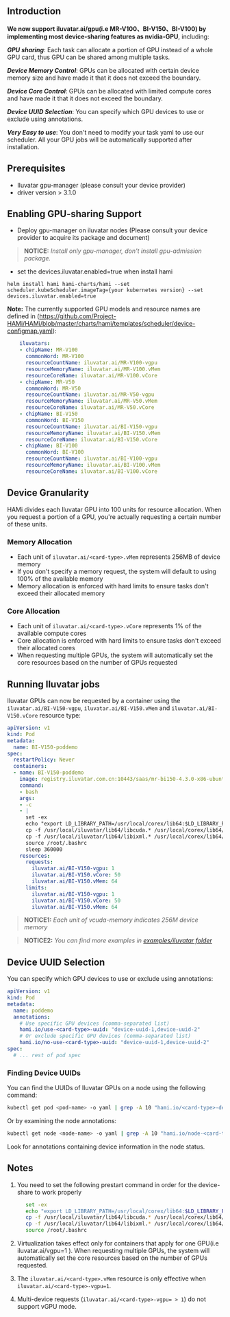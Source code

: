 ## Introduction

**We now support iluvatar.ai/gpu(i.e MR-V100、BI-V150、BI-V100) by implementing most device-sharing features as nvidia-GPU**, including:

***GPU sharing***: Each task can allocate a portion of GPU instead of a whole GPU card, thus GPU can be shared among multiple tasks.

***Device Memory Control***: GPUs can be allocated with certain device memory size and have made it that it does not exceed the boundary.

***Device Core Control***: GPUs can be allocated with limited compute cores and have made it that it does not exceed the boundary.

***Device UUID Selection***: You can specify which GPU devices to use or exclude using annotations.

***Very Easy to use***: You don't need to modify your task yaml to use our scheduler. All your GPU jobs will be automatically supported after installation.

## Prerequisites

* Iluvatar gpu-manager (please consult your device provider)
* driver version > 3.1.0

## Enabling GPU-sharing Support

* Deploy gpu-manager on iluvatar nodes (Please consult your device provider to acquire its package and document)

> **NOTICE:** *Install only gpu-manager, don't install gpu-admission package.*

* set the devices.iluvatar.enabled=true when install hami
```
helm install hami hami-charts/hami --set scheduler.kubeScheduler.imageTag={your kubernetes version} --set devices.iluvatar.enabled=true
```

**Note:** The currently supported GPU models and resource names are defined in (https://github.com/Project-HAMi/HAMi/blob/master/charts/hami/templates/scheduler/device-configmap.yaml):
```yaml
    iluvatars:
    - chipName: MR-V100
      commonWord: MR-V100
      resourceCountName: iluvatar.ai/MR-V100-vgpu
      resourceMemoryName: iluvatar.ai/MR-V100.vMem
      resourceCoreName: iluvatar.ai/MR-V100.vCore
    - chipName: MR-V50
      commonWord: MR-V50
      resourceCountName: iluvatar.ai/MR-V50-vgpu
      resourceMemoryName: iluvatar.ai/MR-V50.vMem
      resourceCoreName: iluvatar.ai/MR-V50.vCore
    - chipName: BI-V150
      commonWord: BI-V150
      resourceCountName: iluvatar.ai/BI-V150-vgpu
      resourceMemoryName: iluvatar.ai/BI-V150.vMem
      resourceCoreName: iluvatar.ai/BI-V150.vCore
    - chipName: BI-V100
      commonWord: BI-V100
      resourceCountName: iluvatar.ai/BI-V100-vgpu
      resourceMemoryName: iluvatar.ai/BI-V100.vMem
      resourceCoreName: iluvatar.ai/BI-V100.vCore
```

## Device Granularity

HAMi divides each Iluvatar GPU into 100 units for resource allocation. When you request a portion of a GPU, you're actually requesting a certain number of these units.

### Memory Allocation

- Each unit of `iluvatar.ai/<card-type>.vMem` represents 256MB of device memory
- If you don't specify a memory request, the system will default to using 100% of the available memory
- Memory allocation is enforced with hard limits to ensure tasks don't exceed their allocated memory

### Core Allocation

- Each unit of `iluvatar.ai/<card-type>.vCore` represents 1% of the available compute cores
- Core allocation is enforced with hard limits to ensure tasks don't exceed their allocated cores
- When requesting multiple GPUs, the system will automatically set the core resources based on the number of GPUs requested

## Running Iluvatar jobs

Iluvatar GPUs can now be requested by a container
using the `iluvatar.ai/BI-V150-vgpu`, `iluvatar.ai/BI-V150.vMem` and `iluvatar.ai/BI-V150.vCore`  resource type:

```yaml
apiVersion: v1
kind: Pod
metadata:
  name: BI-V150-poddemo
spec:
  restartPolicy: Never
  containers:
  - name: BI-V150-poddemo
    image: registry.iluvatar.com.cn:10443/saas/mr-bi150-4.3.0-x86-ubuntu22.04-py3.10-base-base:v1.0
    command:
    - bash
    args:
    - -c
    - |
      set -ex
      echo "export LD_LIBRARY_PATH=/usr/local/corex/lib64:$LD_LIBRARY_PATH">> /root/.bashrc
      cp -f /usr/local/iluvatar/lib64/libcuda.* /usr/local/corex/lib64/
      cp -f /usr/local/iluvatar/lib64/libixml.* /usr/local/corex/lib64/
      source /root/.bashrc
      sleep 360000
    resources:
      requests:
        iluvatar.ai/BI-V150-vgpu: 1
        iluvatar.ai/BI-V150.vCore: 50
        iluvatar.ai/BI-V150.vMem: 64
      limits:
        iluvatar.ai/BI-V150-vgpu: 1
        iluvatar.ai/BI-V150.vCore: 50
        iluvatar.ai/BI-V150.vMem: 64
```

> **NOTICE1:** *Each unit of vcuda-memory indicates 256M device memory*

> **NOTICE2:** *You can find more examples in [examples/iluvatar folder](../examples/iluvatar/)*

## Device UUID Selection

You can specify which GPU devices to use or exclude using annotations:

```yaml
apiVersion: v1
kind: Pod
metadata:
  name: poddemo
  annotations:
    # Use specific GPU devices (comma-separated list)
    hami.io/use-<card-type>-uuid: "device-uuid-1,device-uuid-2"
    # Or exclude specific GPU devices (comma-separated list)
    hami.io/no-use-<card-type>-uuid: "device-uuid-1,device-uuid-2"
spec:
  # ... rest of pod spec
```

### Finding Device UUIDs

You can find the UUIDs of Iluvatar GPUs on a node using the following command:

```bash
kubectl get pod <pod-name> -o yaml | grep -A 10 "hami.io/<card-type>-devices-allocated"
```

Or by examining the node annotations:

```bash
kubectl get node <node-name> -o yaml | grep -A 10 "hami.io/node-<card-type>-register"
```

Look for annotations containing device information in the node status.

## Notes

1. You need to set the following prestart command in order for the device-share to work properly
```sh
      set -ex
      echo "export LD_LIBRARY_PATH=/usr/local/corex/lib64:$LD_LIBRARY_PATH">> /root/.bashrc
      cp -f /usr/local/iluvatar/lib64/libcuda.* /usr/local/corex/lib64/
      cp -f /usr/local/iluvatar/lib64/libixml.* /usr/local/corex/lib64/
      source /root/.bashrc
```

2. Virtualization takes effect only for containers that apply for one GPU(i.e iluvatar.ai/vgpu=1 ). When requesting multiple GPUs, the system will automatically set the core resources based on the number of GPUs requested.

3. The `iluvatar.ai/<card-type>.vMem` resource is only effective when `iluvatar.ai/<card-type>-vgpu=1`.

4. Multi-device requests (`iluvatar.ai/<card-type>-vgpu= > 1`) do not support vGPU mode.
